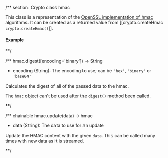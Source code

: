 /** section: Crypto
class hmac

This class is a representation of the [OpenSSL implementation of hmac](http://www.openssl.org/docs/crypto/hmac.html#) algorithms. It can be created as a returned value from [[crypto.createHmac `crypto.createHmac()`]].

#### Example

<script src='http://snippets.nodemanual.org/github.com/mattpardee/nodemanual.org-examples/nodejs_ref_guide/crypto/crypto.createHmac.js?linestart=3&lineend=0&showlines=false' defer='defer'></script>

**/


/**
hmac.digest([encoding='binary']) -> String
- encoding (String): The encoding to use; can be `'hex'`, `'binary'` or `'base64'`

Calculates the digest of all of the passed data to the hmac.

<Note>The `hmac` object can't be used after the `digest()` method been called.</Note>

**/ 


/** chainable
hmac.update(data) -> hmac
- data (String): The data to use for an update

Update the HMAC content with the given `data`. This can be called many times with new data as it is streamed.


**/ 